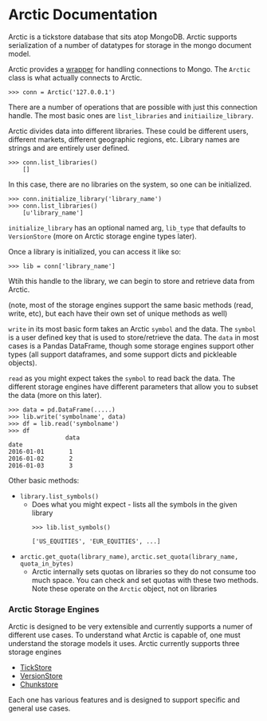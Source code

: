 # Arctic Documentation

Arctic is a tickstore database that sits atop MongoDB. Arctic supports serialization of a number of datatypes for storage in the mongo document model.

Arctic provides a [wrapper](https://github.com/manahl/arctic/blob/docs/arctic/arctic.py) for handling connections to Mongo. The `Arctic` class is what actually connects to Arctic. 

```
>>> conn = Arctic('127.0.0.1')
```

There are a number of operations that are possible with just this connection handle. The most basic ones are `list_libraries` and `initiailize_library`.

Arctic divides data into different libraries. These could be different users, different markets, different geographic regions, etc. Library names are strings and are entirely user defined. 

```
>>> conn.list_libraries()
    []
```

In this case, there are no libraries on the system, so one can be initialized.

```
>>> conn.initialize_library('library_name')
>>> conn.list_libraries()
    [u'library_name']
```

`initialize_library` has an optional named arg, `lib_type` that defaults to `VersionStore` (more on Arctic storage engine types later).

Once a library is initialized, you can access it like so:

```
>>> lib = conn['library_name']
```

Wtih this handle to the library, we can begin to store and retrieve data from Arctic.

(note, most of the storage engines support the same basic methods (read, write, etc), but each have their own set of unique methods as well)

`write` in its most basic form takes an Arctic `symbol` and the data. The `symbol` is a user defined key that is used to store/retrieve the data. The `data` in most cases is a Pandas DataFrame, though some storage engines support other types (all support dataframes, and some support dicts and pickleable objects). 

`read` as you might expect takes the `symbol` to read back the data. The different storage engines have different parameters that allow you to subset the data (more on this later).

```
>>> data = pd.DataFrame(.....)
>>> lib.write('symbolname', data)
>>> df = lib.read('symbolname')
>>> df
                data
date             
2016-01-01       1
2016-01-02       2
2016-01-03       3
```


Other basic methods:

* `library.list_symbols()`
    - Does what you might expect - lists all the symbols in the given library
      ```
      >>> lib.list_symbols()

      ['US_EQUITIES', 'EUR_EQUITIES', ...]
      ```
* `arctic.get_quota(library_name)`, `arctic.set_quota(library_name, quota_in_bytes)`
   - Arctic internally sets quotas on libraries so they do not consume too much space.    You can check and set quotas with these two methods. Note these operate on the       `Arctic` object, not on libraries  



### Arctic Storage Engines

Arctic is designed to be very extensible and currently supports a numer of different use cases. To understand what Arctic is capable of, one must understand the storage models it uses. Arctic currently supports three storage engines

* [TickStore](tickstore.md)
* [VersionStore](versionstore.md)
* [Chunkstore](chunkstore.md)

Each one has various features and is designed to support specific and general use cases. 